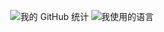 <p align="center">
    <img src="https://github-readme-stats.vercel.app/api?username=eepsjo&show_icons=true&theme=vue-dark" alt="我的 GitHub 统计" />
    <img src="https://github-readme-stats.vercel.app/api/top-langs/?username=eepsjo&layout=compact&theme=vue-dark" alt="我使用的语言" />
</p>
